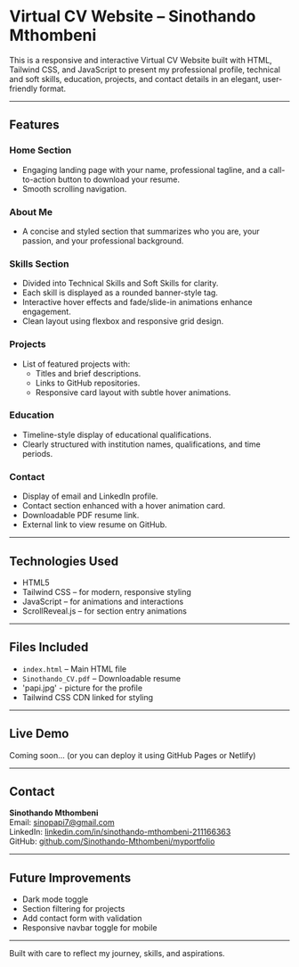 # Virtual CV Website – Sinothando Mthombeni

This is a responsive and interactive Virtual CV Website built with HTML, Tailwind CSS, and JavaScript to present my professional profile, technical and soft skills, education, projects, and contact details in an elegant, user-friendly format.

---

## Features

### Home Section
- Engaging landing page with your name, professional tagline, and a call-to-action button to download your resume.
- Smooth scrolling navigation.

### About Me
- A concise and styled section that summarizes who you are, your passion, and your professional background.

### Skills Section
- Divided into Technical Skills and Soft Skills for clarity.
- Each skill is displayed as a rounded banner-style tag.
- Interactive hover effects and fade/slide-in animations enhance engagement.
- Clean layout using flexbox and responsive grid design.

### Projects
- List of featured projects with:
  - Titles and brief descriptions.
  - Links to GitHub repositories.
  - Responsive card layout with subtle hover animations.

### Education
- Timeline-style display of educational qualifications.
- Clearly structured with institution names, qualifications, and time periods.

### Contact
- Display of email and LinkedIn profile.
- Contact section enhanced with a hover animation card.
- Downloadable PDF resume link.
- External link to view resume on GitHub.

---

## Technologies Used

- HTML5
- Tailwind CSS – for modern, responsive styling
- JavaScript – for animations and interactions
- ScrollReveal.js – for section entry animations

---

## Files Included

- `index.html` – Main HTML file
- `Sinothando_CV.pdf` – Downloadable resume
- 'papi.jpg' - picture for the profile
- Tailwind CSS CDN linked for styling

---

## Live Demo

Coming soon… (or you can deploy it using GitHub Pages or Netlify)

---

## Contact

**Sinothando Mthombeni**  
Email: sinopapi7@gmail.com  
LinkedIn: [linkedin.com/in/sinothando-mthombeni-211166363](https://www.linkedin.com/in/sinothando-mthombeni-211166363/)  
GitHub: [github.com/Sinothando-Mthombeni/myportfolio](https://github.com/Sinothando-Mthombeni/myportfolio)

---

## Future Improvements

- Dark mode toggle
- Section filtering for projects
- Add contact form with validation
- Responsive navbar toggle for mobile

---

Built with care to reflect my journey, skills, and aspirations.
